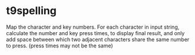 # t9spelling

Map the character and key numbers. For each character in input string, calculate the number and key press times, to display final result, and only add space between which two adjacent characters share the same number to press. (press times may not be the same)
